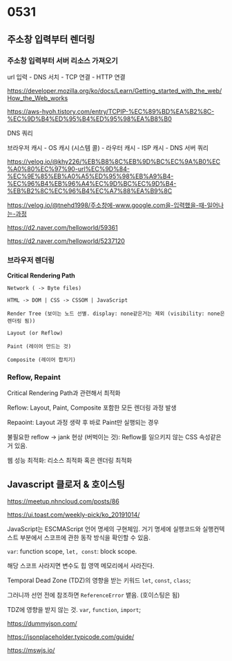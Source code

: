 # 0531

## 주소창 입력부터 렌더링

### 주소창 입력부터 서버 리소스 가져오기

url 입력 - DNS 서치 - TCP 연결 - HTTP 연결 

https://developer.mozilla.org/ko/docs/Learn/Getting_started_with_the_web/How_the_Web_works 

https://aws-hyoh.tistory.com/entry/TCPIP-%EC%89%BD%EA%B2%8C-%EC%9D%B4%ED%95%B4%ED%95%98%EA%B8%B0

DNS 쿼리 

브라우저 캐시 - OS 캐시 (시스템 콜) - 라우터 캐시 - ISP 캐시 - DNS 서버 쿼리 

https://velog.io/@khy226/%EB%B8%8C%EB%9D%BC%EC%9A%B0%EC%A0%80%EC%97%90-url%EC%9D%84-%EC%9E%85%EB%A0%A5%ED%95%98%EB%A9%B4-%EC%96%B4%EB%96%A4%EC%9D%BC%EC%9D%B4-%EB%B2%8C%EC%96%B4%EC%A7%88%EA%B9%8C


https://velog.io/@tnehd1998/주소창에-www.google.com을-입력했을-때-일어나는-과정

https://d2.naver.com/helloworld/59361

https://d2.naver.com/helloworld/5237120


### 브라우저 렌더링

<b>Critical Rendering Path</b>

```
Network ( -> Byte files)

HTML -> DOM | CSS -> CSSOM | JavaScript

Render Tree (보이는 노드 선별. display: none같은거는 제외 (visibility: none은 렌더링 됨))

Layout (or Reflow)

Paint (레이어 만드는 것)

Composite (레이어 합치기)

```


### Reflow, Repaint

Critical Rendering Path과 관련해서 최적화 

Reflow: Layout, Paint, Composite 포함한 모든 렌더링 과정 발생

Repaoint: Layout 과정 생략 후 바로 Paint만 실행되는 경우 

불필요한 reflow -> jank 현상 (버벅이는 것): Reflow를 일으키지 않는 CSS 속성같은거 있음. 

웹 성능 최적화: 리소스 최적화 혹은 렌더링 최적화



## Javascript 클로저 & 호이스팅 

https://meetup.nhncloud.com/posts/86

https://ui.toast.com/weekly-pick/ko_20191014/

JavaScript는 ESCMAScript 언어 명세의 구현체임. 거기 명세에 실행코드와 실행컨텍스트 부분에서 스코프에 관한 동작 방식을 확인할 수 있음. 

`var`: function scope, `let, const`: block scope. 

해당 스코프 사라지면 변수도 힙 영역 메모리에서 사라진다. 


Temporal Dead Zone (TDZ)의 영향을 받는 키워드 `let`, `const`, `class`;

그러니까 선언 전에 참조하면 `ReferenceError` 뱉음. (호이스팅은 됨)

TDZ에 영향을 받지 않는 것. `var`, `function`, `import`;



https://dummyjson.com/ 

https://jsonplaceholder.typicode.com/guide/

https://mswjs.io/
